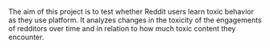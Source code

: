 The aim of this project is to test whether Reddit users learn toxic behavior as they use platform. It analyzes changes in the toxicity of the engagements of redditors over time and in relation to how much toxic content they encounter.
